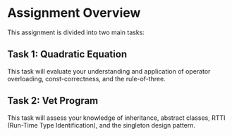 # Assignment Overview

This assignment is divided into two main tasks:

## Task 1: Quadratic Equation

This task will evaluate your understanding and application of operator overloading, const-correctness, and the rule-of-three.

## Task 2: Vet Program

This task will assess your knowledge of inheritance, abstract classes, RTTI (Run-Time Type Identification), and the singleton design pattern.
